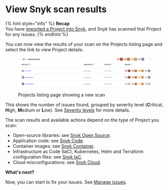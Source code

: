 # View Snyk scan results

{% hint style="info" %}
**Recap**\
You have [imported a Project into Snyk](import-a-project.md), and Snyk has scanned that Project for any issues.
{% endhint %}

You can now view the results of your scan on the Projects listing page and select the link to view Project details:

<figure><img src="../../.gitbook/assets/Screenshot 2023-01-23 at 15.24.15.png" alt="Projects listing page showing a new scan"><figcaption><p>Projects listing page showing a new scan</p></figcaption></figure>

This shows the number of issues found, grouped by severity level (**C**ritical, **H**igh, **M**edium or **L**ow). See [Severity levels](../../manage-issues/prioritizing-issues/severity-levels.md) for more details.

The scan results and available actions depend on the type of Project you scan:

* Open-source libraries: see [Snyk Open Source](../../scan-application-code/snyk-open-source/getting-started-snyk-open-source.md).
* Application code: see [Snyk Code](../../scan-application-code/snyk-code/getting-started-with-snyk-code/).
* Container images: see [Snyk Container](../../scan-application-code/snyk-container/getting-started-with-snyk-container.md).
* Infrastructure as Code (IaC), Kubernetes, Helm and Terraform configuration files: see [Snyk IaC](../../scan-infrastructure/getting-started-with-snyk-iac/).
* Cloud misconfigurations: see [Snyk Cloud](../../scan-infrastructure/snyk-iac+/).

**What's next?**

Now, you can start to fix your issues. See [Manage issues](../../manage-issues/).
